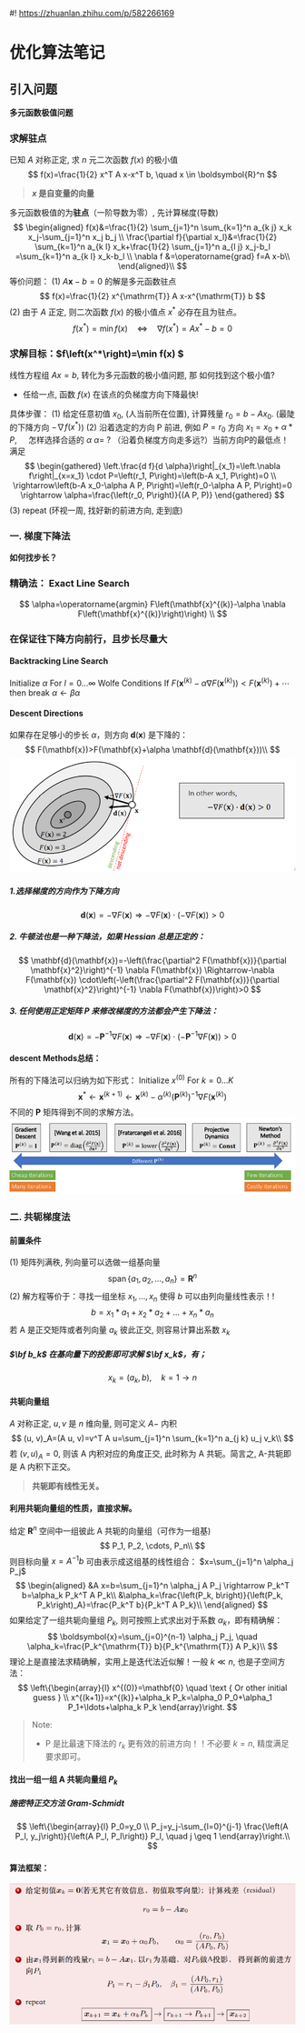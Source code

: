 #! https://zhuanlan.zhihu.com/p/582266169
# 优化算法笔记

## 引入问题

**多元函数极值问题**
### 求解驻点 
已知 $A$ 对称正定, 求 $n$ 元二次函数 $f(x)$ 的极小值
$$
f(x)=\frac{1}{2} x^T A x-x^T b, \quad x \in \boldsymbol{R}^n
$$
>**$x$ 是自变量的向量**

多元函数极值的为**驻点**（一阶导数为零）, 先计算梯度(导数)
$$
\begin{aligned}
f(x)&=\frac{1}{2} \sum_{j=1}^n \sum_{k=1}^n a_{k j} x_k x_j-\sum_{j=1}^n x_j b_j \\
\frac{\partial f}{\partial x_l}&=\frac{1}{2} \sum_{k=1}^n a_{k l} x_k+\frac{1}{2} \sum_{j=1}^n a_{l j} x_j-b_l =\sum_{k=1}^n a_{k l} x_k-b_l \\
\nabla f &=\operatorname{grad} f=A x-b\\
\end{aligned}\\
$$
等价问题：
(1) $A \boldsymbol{x}-b=0$ 的解是多元函数驻点
$$
f(x)=\frac{1}{2} x^{\mathrm{T}} A x-x^{\mathrm{T}} b
$$
(2) 由于 $A$ 正定, 则二次函数 $f(x)$ 的极小值点 $x^*$ 必存在且为驻点。
$$
f\left(x^*\right)=\min f(x) \quad \Leftrightarrow \quad \nabla f\left(x^*\right)=A x^*-b=0
$$

### 求解目标：$f\left(x^*\right)=\min f(x) $
线性方程组 $A x=b$, 转化为多元函数的极小值问题, 那 如何找到这个极小值?
* 任给一点, 函数 $f(x)$ 在该点的负梯度方向下降最快!

具体步骤：
(1) 给定任意初值 $x_0$, (人当前所在位置), 计算残量 $r_0=b-A x_0$. (最陡的下降方向 $-\nabla f(x^*)$)
(2) 沿着选定的方向 $\mathrm{P}$ 前进, 例如 $P=r_0$ 方向 $x_1=x_0+\alpha * P, \quad$ 怎样选择合适的 $\alpha$ $\alpha=$ ? （沿着负梯度方向走多远?）当前方向P的最低点！满足
$$
\begin{gathered}
\left.\frac{d f}{d \alpha}\right|_{x_1}=\left.\nabla f\right|_{x=x_1} \cdot P=\left(r_1, P\right)=\left(b-A x_1, P\right)=0 \\
\rightarrow\left(b-A x_0-\alpha A P, P\right)=\left(r_0-\alpha A P, P\right)=0 \rightarrow \alpha=\frac{\left(r_0, P\right)}{(A P, P)}
\end{gathered}
$$
(3) repeat (环视一周, 找好新的前进方向, 走到底)

### 一. 梯度下降法
**如何找步长？**
### 精确法： Exact Line Search
$$
\alpha=\operatorname{argmin} F\left(\mathbf{x}^{(k)}-\alpha \nabla F\left(\mathbf{x}^{(k)}\right)\right) \\
$$

### 在保证往下降方向前行，且步长尽量大
#### Backtracking Line Search

Initialize $\alpha$
For $l=0 \ldots \infty$
Wolfe Conditions
If $F\left(\mathbf{x}^{(k)}-\alpha \nabla F\left(\mathbf{x}^{(k)}\right)\right)<F\left(\mathbf{x}^{(k)}\right)+\cdots$ 
then break
$\alpha \leftarrow \beta \alpha$

#### Descent Directions
如果存在足够小的步长 $\alpha$，则方向 $\mathbf{d}(\mathbf{x})$ 是下降的：
$$
F(\mathbf{x})>F(\mathbf{x}+\alpha \mathbf{d}(\mathbf{x}))\\
$$
![](./Image/Discent_Direction.png)

##### 1.选择梯度的方向作为下降方向
$$
\mathbf{d}(\mathbf{x})=-\nabla F(\mathbf{x}) \Longrightarrow-\nabla F(\mathbf{x}) \cdot(-\nabla F(\mathbf{x}))>0
$$
##### 2. 牛顿法也是一种下降法，如果 Hessian 总是正定的：
$$
\mathbf{d}(\mathbf{x})=-\left(\frac{\partial^2 F(\mathbf{x})}{\partial \mathbf{x}^2}\right)^{-1} \nabla F(\mathbf{x}) \Rightarrow-\nabla F(\mathbf{x}) \cdot\left(-\left(\frac{\partial^2 F(\mathbf{x})}{\partial \mathbf{x}^2}\right)^{-1} \nabla F(\mathbf{x})\right)>0
$$
##### 3. 任何使用正定矩阵 $\mathbf{P}$ 来修改梯度的方法都会产生下降法：
$$
\mathbf{d}(\mathbf{x})=-\mathbf{P}^{-1} \nabla F(\mathbf{x}) \Rightarrow-\nabla F(\mathbf{x}) \cdot\left(-\mathbf{P}^{-1} \nabla F(\mathbf{x})\right)>0
$$

####  descent Methods总结：
所有的下降法可以归纳为如下形式：
Initialize $x^{(0)}$
For $k=0 \ldots K$
$$
\mathbf{x}^* \leftarrow \mathbf{x}^{(k+1)} \leftarrow \mathbf{x}^{(k)}-\alpha^{(k)}\left(\mathbf{P}^{(k)}\right)^{-1} \nabla F\left(\mathbf{x}^{(k)}\right)
$$
不同的  $\mathbf{P}$ 矩阵得到不同的求解方法。
![](./Image/Descent_Methods.png)

### 二. 共轭梯度法


#### 前置条件
(1) 矩阵列满秩, 列向量可以选做一组基向量
$$
\operatorname{span}\left\{a_1, a_2, \ldots, a_n\right\}=\boldsymbol{R}^n
$$
(2) 解方程等价于：寻找一组坐标 $x_1, \ldots, x_n$ 使得 $b$ 可以由列向量线性表示！!
$$
b=x_1 * a_1+x_2 * a_2+\ldots+x_n * a_n
$$
若 $\mathrm{A}$ 是正交矩阵或者列向量 $a_k$ 彼此正交, 则容易计算出系数 $x_k$

##### $\bf b_k$ 在基向量下的投影即可求解 $\bf x_k$，有；
$$
x_k=\left(a_k, b\right), \quad k=1 \rightarrow n
$$

#### 共轭向量组
$A$ 对称正定, $u, v$ 是 $n$ 维向量, 则可定义 $A-$ 内积
$$
(u, v)_A=(A u, v)=v^T A u=\sum_{j=1}^n \sum_{k=1}^n a_{j k} u_j v_k\\
$$
若 $(v, u)_A=0$, 则该 $\mathrm{A}$ 内积对应的角度正交, 此时称为 $\mathrm{A}$ 共轭。简言之, A-共轭即是 $\mathrm{A}$ 内积下正交。
> **共轭即有线性无关。**

#### 利用共轭向量组的性质，直接求解。
给定 $\boldsymbol{R}^n$ 空间中一组彼此 $\mathrm{A}$ 共轭的向量组（可作为一组基)
$$
P_1, P_2, \cdots, P_n\\
$$
则目标向量 $x=A^{-1} b$ 可由表示成这组基的线性组合： $x=\sum_{j=1}^n \alpha_j P_j$
$$
\begin{aligned}
&A x=b=\sum_{j=1}^n \alpha_j A P_j \rightarrow P_k^T b=\alpha_k P_k^T A P_k\\
&\alpha_k=\frac{\left(P_k, b\right)}{\left(P_k, P_k\right)_A}=\frac{P_k^T b}{P_k^T A P_k}\\
\end{aligned}
$$
如果给定了一组共轭向量组 $P_k$, 则可按照上式求出对于系数 $\alpha_k$，即有精确解：
$$
\boldsymbol{x}=\sum_{j=0}^{n-1} \alpha_j P_j, \quad \alpha_k=\frac{P_k^{\mathrm{T}} b}{P_k^{\mathrm{T}} A P_k}\\
$$
理论上是直接法求精确解，实用上是迭代法近似解！一般 $k \ll n$, 也是子空间方法：
$$
\left\{\begin{array}{l}
x^{(0)}=\mathbf{0} \quad \text { Or other initial guess } \\
x^{(k+1)}=x^{(k)}+\alpha_k P_k=\alpha_0 P_0+\alpha_1 P_1+\ldots+\alpha_k P_k
\end{array}\right.
$$
>Note:
>* $\mathrm{P}$ 是比最速下降法的 $r_k$ 更有效的前进方向！！不必要 $k=n$, 精度满足要求即可。

#### 找出一组一组 $\mathrm{A}$ 共轭向量组 $P_k$

##### 施密特正交方法 Gram-Schmidt
$$
\left\{\begin{array}{l}
P_0=y_0 \\
P_j=y_j-\sum_{l=0}^{j-1} \frac{\left(A P_l, y_j\right)}{\left(A P_l, P_l\right)} P_l, \quad j \geq 1
\end{array}\right.\\
$$

#### 算法框架：
![](./Image/Conjugate_gradient_method.png)